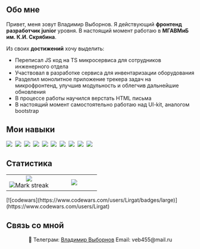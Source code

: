## Обо мне

Привет, меня зовут Владимир Выборнов. Я действующий **фронтенд разработчик junior** уровня. В настоящий момент работаю в **МГАВМиБ им. К.И. Скрябина**.

Из своих **достижений** хочу выделить:

*   Переписал JS код на TS микросервиса для сотрудников инженерного отдела
*   Участвовал в разработке сервиса для инвентаризации оборудования
*   Разделил монолитное приложение трекера задач на микрофронтенд, улучшив модульность и облегчив дальнейшие обновления
*   В процессе работы научился верстать HTML письма
*   В настоящий момент самостоятельно работаю над UI-kit, аналогом bootstrap

## Мои навыки

<img src="https://img.shields.io/badge/HTML-%23E34F26.svg?logo=html5&logoColor=white"> 
<img src="https://img.shields.io/badge/CSS-1572B6?logo=css3&logoColor=fff"> 
<img src="https://img.shields.io/badge/JavaScript-F7DF1E?logo=javascript&logoColor=000"> 
<img src="https://img.shields.io/badge/TypeScript-3178C6?logo=typescript&logoColor=fff"> 
<img src="https://img.shields.io/badge/React-61DAFB?logo=react&logoColor=white"> 
<img src="https://img.shields.io/badge/Redux-764ABC?logo=redux&logoColor=fff"> 
<img src="https://img.shields.io/badge/React_Router-CA4245?logo=react-router&logoColor=white"> 
<img src="https://img.shields.io/badge/ChatGPT-74aa9c?logo=openai&logoColor=white"> 
<img src="https://img.shields.io/badge/GitHub-%23121011.svg?logo=github&logoColor=white"> 
<img src="https://img.shields.io/badge/npm-CB3837?logo=npm&logoColor=fff"> 

## Статистика

<table><tbody><tr border="none"><td width="50%" align="center">
<img align="center" src="https://readme-stats-fork-mauve.vercel.app/api/?username=Lirgat&theme=dark&show_icons=true&count_private=true"><br>
<img alt="Mark streak" src="https://github-readme-streak-stats-five-roan.vercel.app?user=Lirgat&theme=dark"></td><td width="50%" align="center">
<img align="center" src="https://readme-stats-fork-mauve.vercel.app/api/top-langs/?username=Lirgat&theme=dark&hide_border=false&no-bg=true&no-frame=true&langs_count=6"></td></tr></tbody></table>
[![codewars](https://www.codewars.com/users/Lirgat/badges/large)](https://www.codewars.com/users/Lirgat) 

## Связь со мной

<p align="center">🔗 Телеграм: <a href="https://t.me/PocoExplodes" target="_blank">Владимир Выборнов</a> Email: veb455@mail.ru</p>

